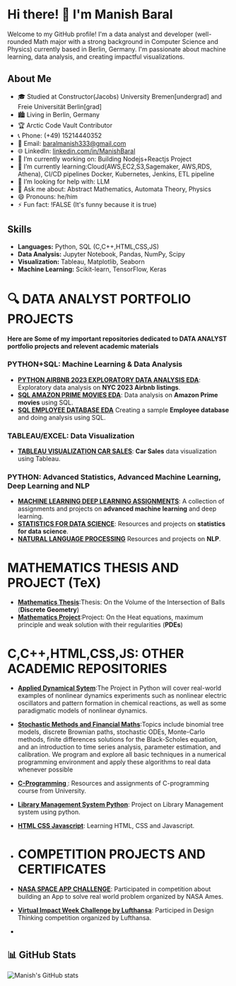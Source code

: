 
# Hi there! 👋 I'm Manish Baral

Welcome to my GitHub profile! I'm a data analyst and  developer (well-rounded Math major with a strong background in Computer Science and Physics) currently based in Berlin, Germany. I'm passionate about machine learning, data analysis, and creating impactful visualizations.

## About Me

- 🎓 Studied at Constructor(Jacobs) University Bremen[undergrad] and Freie Universität Berlin[grad]
- 🏙️ Living in Berlin, Germany
- 🏆 Arctic Code Vault Contributor
- 📞 Phone: (+49) 15214440352
- 📧 Email: baralmanish333@gmail.com
- 🌐 LinkedIn: [linkedin.com/in/ManishBaral](https://www.linkedin.com/in/manish-baral-402324134/)
- 🔭 I’m currently working on: Building Nodejs+Reactjs Project
- 🌱 I’m currently learning:Cloud(AWS,EC2,S3,Sagemaker, AWS,RDS, Athena), CI/CD pipelines Docker, Kubernetes, Jenkins, ETL pipeline
- 🤔 I’m looking for help with: LLM
- 💬 Ask me about: Abstract Mathematics, Automata Theory, Physics
- 😄 Pronouns: he/him
- ⚡ Fun fact: !FALSE (It's funny because it is true)


## Skills
- **Languages:** Python, SQL (C,C++,HTML,CSS,JS)
- **Data Analysis:** Jupyter Notebook, Pandas, NumPy, Scipy
- **Visualization:** Tableau, Matplotlib, Seaborn
- **Machine Learning:** Scikit-learn, TensorFlow, Keras

# 🔍 DATA ANALYST PORTFOLIO PROJECTS 
**Here are Some of my important repositories dedicated to DATA ANALYST portfolio projects and relevent academic materials**



### PYTHON+SQL: Machine Learning & Data Analysis
- **[PYTHON AIRBNB 2023 EXPLORATORY DATA ANALYSIS EDA](https://github.com/ManishBaral1/PYTHON-AIRBNB-2023-EXPLORATORY-DATA-ANALYSIS-EDA-)**: Exploratory data analysis on **NYC 2023 Airbnb listings**.
- **[SQL AMAZON PRIME MOVIES EDA](https://github.com/ManishBaral1/SQL-AMAZON-PRIME-MOVIES-EDA)**: Data analysis on **Amazon Prime movies** using SQL.
- **[SQL EMPLOYEE DATABASE EDA](https://github.com/ManishBaral1/SQL-EMPLOYEE-DATABASE-EDA)** Creating a sample **Employee database** and doing analysis using SQL.


### TABLEAU/EXCEL: Data Visualization
- **[TABLEAU VISUALIZATION CAR SALES](https://github.com/ManishBaral1/TABLEAU-VISUALIZATION-SALES-)**: **Car Sales** data visualization using Tableau.


### PYTHON: Advanced Statistics, Advanced Machine Learning, Deep Learning and NLP
- **[MACHINE LEARNING DEEP LEARNING ASSIGNMENTS](https://github.com/ManishBaral1/MACHINE-LEARNING-DEEP-LEARNING-ASSIGNMENTS-)**: A collection of assignments and projects on **advanced machine learning** and deep learning.
- **[STATISTICS FOR DATA SCIENCE](https://github.com/ManishBaral1/STATISTICS-FOR-DATA-SCIENCE)**: Resources and projects on **statistics for data science**.
- **[NATURAL LANGUAGE PROCESSING](https://github.com/ManishBaral1/NATURAL-LANGUAGE-PROCESSING)** Resources and projects on **NLP**.


# MATHEMATICS THESIS AND PROJECT (TeX)
- **[Mathematics Thesis](https://github.com/ManishBaral1/Thesis-Mathematics)**:Thesis: On the Volume of the Intersection of Balls (**Discrete Geometry**)
- **[Mathematics Project](https://github.com/ManishBaral1/Project-Mathematics)**:Project: On the Heat equations, maximum principle and weak solution with their regularities (**PDEs**)


# C,C++,HTML,CSS,JS: OTHER ACADEMIC REPOSITORIES
- **[Applied Dynamical Sytem](https://github.com/ManishBaral1/Applied-Dynamical-System)**:The Project in Python will cover real-world examples of nonlinear dynamics experiments such as nonlinear electric   oscillators and pattern formation in chemical reactions, as well as some paradigmatic models of nonlinear dynamics.
- **[Stochastic Methods and Financial Maths](https://github.com/ManishBaral1/Stochastic-Methods-and-Financial-Math)**:Topics include binomial tree models, discrete Brownian paths, stochastic ODEs, Monte-Carlo methods, finite differences solutions for the Black-Scholes equation, and an introduction to time series analysis, parameter estimation, and calibration. We program and explore all basic techniques in a numerical programming environment and apply these algorithms to real data whenever possible
- **[C-Programming ](https://github.com/ManishBaral1/C-Programming-1)**: Resources and assignments of C-programming course from University.
- **[Library Management System Python](https://github.com/ManishBaral1/LIBRARY-MANAGEMENT-SYSTEM-PYTHON-)**: Project on Library Management system using python.
- **[HTML CSS Javascript](https://github.com/ManishBaral1/HTML-CSS-JAVASCRIPT)**: Learning HTML, CSS and Javascript.


- # COMPETITION PROJECTS AND CERTIFICATES
- **[NASA SPACE APP CHALLENGE](https://github.com/ManishBaral1/NASA-SPACE-APP-CHALLENGE)**: Participated in competition about building an App to solve real world problem organized by NASA Ames.
- **[Virtual Impact Week Challenge by Lufthansa](https://github.com/ManishBaral1/Virtual-Impact-Week-Challenge-by-Lufthansa)**: Participed in Design Thinking competition organized by Lufthansa.
- 

  



## 📊 GitHub Stats

![Manish's GitHub stats](https://github-readme-stats.vercel.app/api?username=ManishBaral1&show_icons=true&theme=radical)
